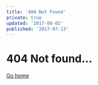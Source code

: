 ```yaml
---
title: '404 Not Found'
private: true
updated: '2017-08-02'
published: '2017-07-13'
---
```

# 404 Not found...

[Go home](/)